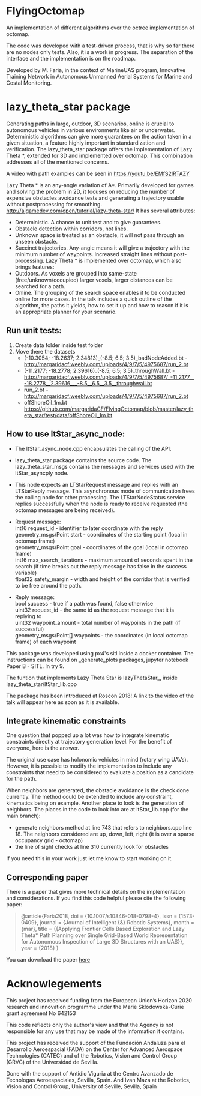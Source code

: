 # FlyingOctomap
An implementation of different algorithms over the octree implementation of octomap.

The code was developed with a test-driven process, that is why so far there are no nodes only tests.
Also, it is a work in progress. The separation of the interface and the implementation is on the roadmap.

Developed by M. Faria, in the context of MarineUAS program, Innovative Training Network in Autonomous Unmanned Aerial Systems for Marine and Costal Monitoring.

# lazy_theta_star package
Generating paths in large, outdoor, 3D scenarios, online is crucial to autonomous vehicles in various environments like air or underwater. Deterministic algorithms can give more guarantees on the action taken in a given situation, a feature highly important in standardization and verification.
The lazy_theta_star package offers the implementation of Lazy Theta \*, extended for 3D and implemented over octomap. This combination addresses all of the mentioned concerns.

A video with path examples can be seen in https://youtu.be/EMfS2lRTAZY

Lazy Theta * is an any-angle variation of A*. Primarily developed for games and solving the problem in 2D, it focuses on reducing the number of expensive obstacles avoidance tests and generating a trajectory usable without postprocessing for smoothing. http://aigamedev.com/open/tutorial/lazy-theta-star/
It has several attributes:
- Deterministic. A chance to unit test and to give guarantees.
- Obstacle detection within corridors, not lines. 
- Unknown space is treated as an obstacle, it will not pass through an unseen obstacle.
- Succinct trajectories. Any-angle means it will give a trajectory with the minimum number of waypoints.  Increased straight lines without post-processing.
Lazy Theta * is implemented over octomap, which also brings features:
- Outdoors. As voxels are grouped into same-state (free/unknown/occupied) larger voxels, larger distances can be searched for a path.
- Online. The grouping of the search space enables it to be conducted online for more cases.
In the talk includes a quick outline of the algorithm, the paths it yields, how to set it up and how to reason if it is an appropriate planner for your scenario.

## Run unit tests:
1. Create data folder inside test folder
2. Move there the datasets
	- (-10.3054; -18.2637; 2.34813)_(-8.5; 6.5; 3.5)_badNodeAdded.bt - http://margaridacf.weebly.com/uploads/4/9/7/5/4975687/run_2.bt
	- (-11.2177; -18.2778; 2.39616)_(-8.5; 6.5; 3.5)_throughWall.bt - http://margaridacf.weebly.com/uploads/4/9/7/5/4975687/_-11.2177__-18.2778__2.39616___-8.5__6.5__3.5__throughwall.bt
	- run_2.bt - http://margaridacf.weebly.com/uploads/4/9/7/5/4975687/run_2.bt
	- offShoreOil_1m.bt https://github.com/margaridaCF/FlyingOctomap/blob/master/lazy_theta_star/test/data/offShoreOil_1m.bt

## How to use ltStar_async_node:

- The ltStar_async_node.cpp encapsulates the calling of the API.
- lazy_theta_star package contains the source code. The lazy_theta_star_msgs contains the messages and services used with the ltStar_asyncply node.
- This node expects an LTStarRequest message and replies with an LTStarReply message. This asynchronous mode of communication frees the calling node for other processing. The LTStarNodeStatus service replies successfully when the node is ready to receive requested (the octomap messages are being received).
- Request message:       
int16 request_id - identifier to later coordinate with the reply       
geometry_msgs/Point start - coordinates of the starting point (local in octomap frame)       
geometry_msgs/Point goal - coordinates of the goal (local in octomap frame)       
int16 max_search_iterations - maximum amount of seconds spent in the search (if time breaks out the reply message has false in the success variable)       
float32 safety_margin - width and height of the corridor that is verified to be free around the path.      

- Reply message:       
bool success - true if a path was found, false otherwise      
uint32 request_id - the same id as the request message that it is replying to       
uint32 waypoint_amount - total number of waypoints in the path (if successful)       
geometry_msgs/Point[] waypoints - the coordinates (in local octomap frame) of each waypoint      

This package was developed using px4's sitl inside a docker container. The instructions can be found on _generate_plots packages, jupyter notebook Paper B - SITL. In try 9.

The funtion that implements Lazy Theta Star is lazyThetaStar_, inside lazy_theta_star/ltStar_lib.cpp

The package has been introduced at Roscon 2018! 
A link to the video of the talk will appear here as soon as it is available.

## Integrate kinematic constraints

One question that popped up a lot was how to integrate kinematic constraints directly at trajectory generation level. For the benefit of everyone, here is the answer.

The original use case has holonomic vehicles in mind (rotary wing UAVs). However, it is possible to modify the implementation to include any constraints that need to be considered to evaluate a position as a candidate for the path.

When neighbors are generated, the obstacle avoidance is the check done currently. The method could be extended to include any constraint,  kinematics being on example. Another place to look is the generation of neighbors.
The places in the code to look into are at ltStar_lib.cpp (for the main branch): 
- generate neighbors method at line 743 that refers to neighbors.cpp line 18. The neighbors considered are up, down, left, right (it is over a sparse occupancy grid - octomap) 
- the line of sight checks at line 310 currently look for obstacles

If you need this in your work just let me know to start working on it.

## Corresponding paper

There is a paper that gives more technical details on the implementation and considerations. If you find this code helpful please cite the following paper:
> @article{Faria2018,
> doi = {10.1007/s10846-018-0798-4},
> issn = {1573-0409},
> journal = {Journal of Intelligent {\&} Robotic Systems},
> month = {mar},
> title = {{Applying Frontier Cells Based Exploration and Lazy Theta* Path Planning over Single Grid-Based World Representation for Autonomous Inspection of Large 3D Structures with an UAS}},
> year = {2018}
> }

You can download the paper [here]( https://www.researchgate.net/publication/323994301_Applying_Frontier_Cells_Based_Exploration_and_Lazy_Theta_Path_Planning_over_Single_Grid-Based_World_Representation_for_Autonomous_Inspection_of_Large_3D_Structures_with_an_UAS)



# Acknowlegements

This project has received funding from the European Union’s Horizon 2020 research and innovation programme under the Marie Sklodowska-Curie grant agreement No 642153

This code reflects only the author's view and that the Agency is not responsible for any use that may be made of the information it contains.

This project has received the support of the Fundación Andaluza para el Desarrollo Aeroespacial (FADA) on the Center for Advanced Aerospace Technologies (CATEC) and of the Robotics, Vision and Control Group (GRVC) of the Universidad de Sevilla.

Done with the support of Antidio Viguria at the Centro Avanzado de Tecnologas Aeroespaciales, Sevilla, Spain. And Ivan Maza at the Robotics, Vision and Control Group, University of Seville, Sevilla, Spain

